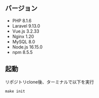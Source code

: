 ## バージョン
- PHP 8.1.6
- Laravel 9.13.0
- Vue.js 3.2.33
- Nginx 1.20
- MySQL 8.0
- Node.js 16.15.0
- npm 8.5.5

## 起動
リポジトリclone後、ターミナルで以下を実行

```
make init
```